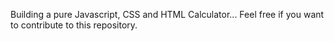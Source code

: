 Building a pure Javascript, CSS and HTML Calculator...  Feel free if you want to contribute to this repository.